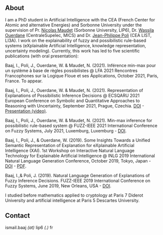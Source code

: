 ## About

I am a PhD student in Artificial Intelligence with the CEA (French Center for Atomic and alternative Energies) and Sorbonne University under the supervision of Pr. [Nicolas Maudet](https://nmaudet.gitlab.io/) (Sorbonne University, LIP6), Dr. [Wassila Ouerdane](https://wassilaouerdane.github.io/) (CentraleSupelec, MICS) and Dr. [Jean-Philippe Poli](https://polijp.github.io/) (CEA LIST, LI3A). I work on the explainability of fuzzy and possibilistic rule-based systems (eXplainable Artificial Intelligence, knowledge representation, uncertainty modeling).  Currently, this work has led to five scientific publications (with oral presentation):

Baaj, I., Poli, J., Ouerdane, W. & Maudet, N. (2021). Inférence min-max pour un système à base de règles possibilistes @ LFA 2021 Rencontres Francophones sur la Logique Floue et ses Applications, October 2021, Paris, France. To appear. 

Baaj, I., Poli, J., Ouerdane, W. & Maudet, N. (2021). Representation of Explanations of Possibilistic Inference Decisions @ ECSQARU 2021 European Conference on Symbolic and Quantitative Approaches to Reasoning with Uncertainty, September 2021, Prague, Czechia. [DOI](http://dx.doi.org/10.1007/978-3-030-86772-0_37) - [Presentation (video)](https://youtu.be/-NwccRao7nk?t=12268).

Baaj, I., Poli, J.,  Ouerdane, W. & Maudet, N. (2021). Min-max inference for possibilistic rule-based system @ FUZZ-IEEE 2021 International Conference on Fuzzy Systems, July 2021, Luxemburg, Luxemburg - [DOI](https://doi.org/10.1109/FUZZ45933.2021.9494506).

Baaj, I., Poli, J., & Ouerdane, W. (2019). Some Insights Towards a Unified Semantic Representation of Explanation for eXplainable Artificial Intelligence (XAI). 1st Workshop on Interactive Natural Language Technology for Explainable Artificial Intelligence  @ INLG 2019 International Natural Language Generation Conference, October 2019, Tokyo, Japan -  [DOI](http://dx.doi.org/10.18653/v1/W19-8404) - [PDF](https://www.aclweb.org/anthology/W19-8404.pdf).

Baaj, I.,&  Poli, J. (2019). Natural Language Generation of Explanations of Fuzzy Inference Decisions. FUZZ-IEEE 2019 International Conference on Fuzzy Systems, June 2019, New Orleans, USA - 
[DOI](https://doi.org/10.1109/FUZZ-IEEE.2019.8858994).

I studied before mathematics applied to cryptology at Paris 7 Diderot University and artificial intelligence at Paris 5 Descartes University.

## Contact

ismail.baaj _(at)_ lip6 _(.)_ fr

